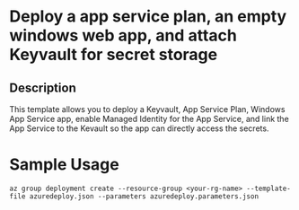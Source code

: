 # Deploy a app service plan, an empty windows web app, and attach Keyvault for secret storage

## Description
This template allows you to deploy a Keyvault, App Service Plan, Windows App Service app, enable Managed Identity for the App Service, and link the App Service to the Kevault so the app can directly access the secrets.

# Sample Usage

`az group deployment create --resource-group <your-rg-name> --template-file azuredeploy.json --parameters azuredeploy.parameters.json`
